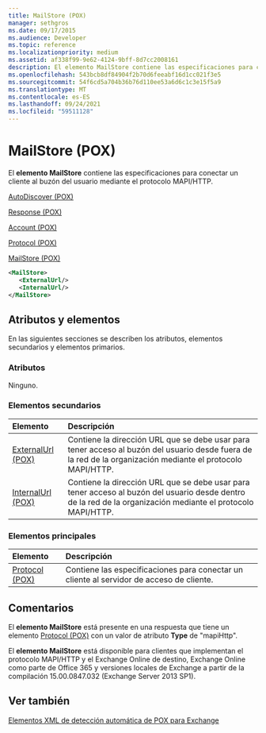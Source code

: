 ```yaml
---
title: MailStore (POX)
manager: sethgros
ms.date: 09/17/2015
ms.audience: Developer
ms.topic: reference
ms.localizationpriority: medium
ms.assetid: af338f99-9e62-4124-9bff-8d7cc2008161
description: El elemento MailStore contiene las especificaciones para conectar un cliente al buzón del usuario mediante el protocolo MAPI/HTTP.
ms.openlocfilehash: 543bcb8df84904f2b70d6feeabf16d1cc021f3e5
ms.sourcegitcommit: 54f6cd5a704b36b76d110ee53a6d6c1c3e15f5a9
ms.translationtype: MT
ms.contentlocale: es-ES
ms.lasthandoff: 09/24/2021
ms.locfileid: "59511128"
---
```

# <a name="mailstore-pox"></a>MailStore (POX)

El **elemento MailStore** contiene las especificaciones para conectar un cliente al buzón del usuario mediante el protocolo MAPI/HTTP. 
  
[AutoDiscover (POX)](autodiscover-pox.md)
  
[Response (POX)](response-pox.md)
  
[Account (POX)](account-pox.md)
  
[Protocol (POX)](protocol-pox.md)
  
[MailStore (POX)](mailstore-pox.md)
  
```XML
<MailStore>
   <ExternalUrl/>
   <InternalUrl/>
</MailStore>
```

## <a name="attributes-and-elements"></a>Atributos y elementos

En las siguientes secciones se describen los atributos, elementos secundarios y elementos primarios.
  
### <a name="attributes"></a>Atributos

Ninguno.
  
### <a name="child-elements"></a>Elementos secundarios

|**Elemento**|**Descripción**|
|:-----|:-----|
|[ExternalUrl (POX)](externalurl-pox.md) <br/> |Contiene la dirección URL que se debe usar para tener acceso al buzón del usuario desde fuera de la red de la organización mediante el protocolo MAPI/HTTP.  <br/> |
|[InternalUrl (POX)](internalurl-pox.md) <br/> |Contiene la dirección URL que se debe usar para tener acceso al buzón del usuario desde dentro de la red de la organización mediante el protocolo MAPI/HTTP.  <br/> |
   
### <a name="parent-elements"></a>Elementos principales

|**Elemento**|**Descripción**|
|:-----|:-----|
|[Protocol (POX)](protocol-pox.md) <br/> |Contiene las especificaciones para conectar un cliente al servidor de acceso de cliente.  <br/> |
   
## <a name="remarks"></a>Comentarios

El **elemento MailStore** está presente en una respuesta que tiene un elemento [Protocol (POX)](protocol-pox.md) con un valor de atributo **Type** de "mapiHttp". 
  
El **elemento MailStore** está disponible para clientes que implementan el protocolo MAPI/HTTP y el Exchange Online de destino, Exchange Online como parte de Office 365 y versiones locales de Exchange a partir de la compilación 15.00.0847.032 (Exchange Server 2013 SP1). 
  
## <a name="see-also"></a>Ver también



[Elementos XML de detección automática de POX para Exchange](pox-autodiscover-xml-elements-for-exchange.md)

